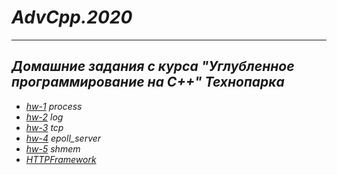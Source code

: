 # *AdvCpp.2020*
***
## *Домашние задания c курса "Углубленное программирование на С++" Технопарка*
- [*hw-1*](https://github.com/ISkalchenkov/AdvCpp.2020/tree/master/hw-1) *process*
- [*hw-2*](https://github.com/ISkalchenkov/AdvCpp.2020/tree/master/hw-2) *log*
- [*hw-3*](https://github.com/ISkalchenkov/AdvCpp.2020/tree/master/hw-3) *tcp*
- [*hw-4*](https://github.com/ISkalchenkov/AdvCpp.2020/tree/master/hw-4) *epoll_server*
- [*hw-5*](https://github.com/ISkalchenkov/AdvCpp.2020/tree/master/hw-5) *shmem*
- [*HTTPFramework*](https://github.com/ISkalchenkov/HttpFramework)
